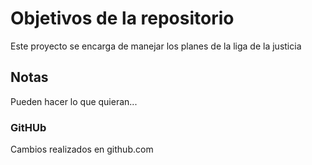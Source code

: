 # Objetivos de la repositorio

Este proyecto se encarga de manejar los planes de la liga de la justicia


## Notas
Pueden hacer lo que quieran...

### GitHUb

Cambios realizados en github.com
